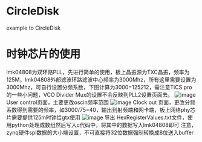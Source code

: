 # CircleDisk
example to CircleDisk
# 时钟芯片的使用
lmk04808为双环路PLL，先进行简单的使用，板上晶振源为TXC晶振，频率为125M，lmk04808外部滤波环路滤波中心频率为3000Mhz，所有这里需要设置为3000Mhz，可自行设置分频系数，下图计算为3000=125*2*12，需注意TiCS pro的一些小问题，VCO Divider Mux的设置不会反映到PLL2设置页面去。
![image](https://user-images.githubusercontent.com/52576519/151962793-33ac5c78-41a8-4326-87bd-369dcc27e216.png)
User control页面，主要更改oscin频率范围
![image](https://user-images.githubusercontent.com/52576519/152175240-fcd0b3a9-fc54-43ff-a770-e66e08f044ca.png)
Clock out 页面，更改分频系数得到需要的频率，如3000/75=40，输出到射频端和网卡端，板上网络phy芯片需要提供125m时钟给gtx使用
![image](https://user-images.githubusercontent.com/52576519/152175305-6698f72f-8cbd-4af4-a13c-e6982a9661d0.png)
导出 HexRegisterValues.txt文件，使用python处理成数组然后写入c代码中，将其中的数据写入lmk04808即可
注意，zynq硬件spi数据的大小端设置，不可直接将32位数据强制转换成8位送入buffer

